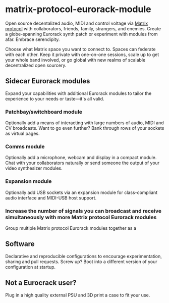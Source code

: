# matrix-protocol-eurorack-module
Open source decentalized audio, MIDI and control voltage via [Matrix protocol](https://github.com/matrix-org) with collaborators, friends, family, strangers, and enemies. Create a globe-spanning Eurorack synth patch or experiment with modules from afar. Embrace serendipity.

Choose what Matrix space you want to connect to. Spaces can federate with each other. Keep it private with one-on-one sessions, scale up to get your whole band involved, or go global with new realms of scalable decentralized open sourcery.

## Sidecar Eurorack modules
Expand your capabilities with additional Eurorack modules to tailor the experience to your needs or taste—it's all valid.

### Patchbay/switchboard module
Optionally add a means of interacting with large numbers of audio, MIDI and CV broadcasts. Want to go even further? Bank through rows of your sockets as virtual pages.

### Comms module
Optionally add a microphone, webcam and display in a compact module. Chat with your collaborators naturally or send someone the output of your video synthesizer modules.

### Expansion module
Optionally add USB sockets via an expansion module for class-compliant audio interface and MIDI-USB host support.

### Increase the number of signals you can broadcast and receive simultaneously with more Matrix protocol Eurorack modules
Group multiple Matrix protocol Eurorack modules together as a 

## Software
Declarative and reproducible configurations to encourage experimentation, sharing and pull requests. Screw up? Boot into a different version of your configuration at startup.

## Not a Eurocrack user?
Plug in a high quality external PSU and 3D print a case to fit your use.
